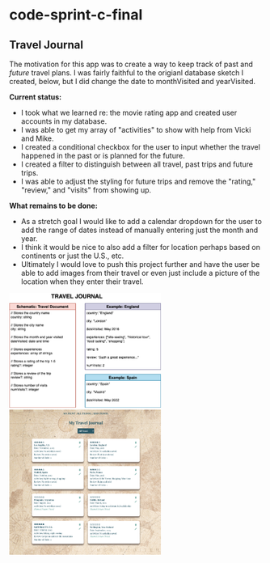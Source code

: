 # code-sprint-c-final

## Travel Journal

The motivation for this app was to create a way to keep track of past and _future_ travel plans. I was fairly faithful to the origianl database sketch I created, below, but I did change the date to monthVisited and yearVisited.

**Current status:**

- I took what we learned re: the movie rating app and created user accounts in my database.
- I was able to get my array of "activities" to show with help from Vicki and Mike.
- I created a conditional checkbox for the user to input whether the travel happened in the past or is planned for the future.
- I created a filter to distinguish between all travel, past trips and future trips.
- I was able to adjust the styling for future trips and remove the "rating," "review," and "visits" from showing up.

**What remains to be done:**

- As a stretch goal I would like to add a calendar dropdown for the user to add the range of dates instead of manually entering just the month and year.
- I think it would be nice to also add a filter for location perhaps based on continents or just the U.S., etc.
- Ultimately I would love to push this project further and have the user be able to add images from their travel or even just include a picture of the location when they enter their travel.

<img src="./src/images/database-sketch.png" width="300">
<img src="./src/images/travel-journal-app-screenshot.png" width="300">
